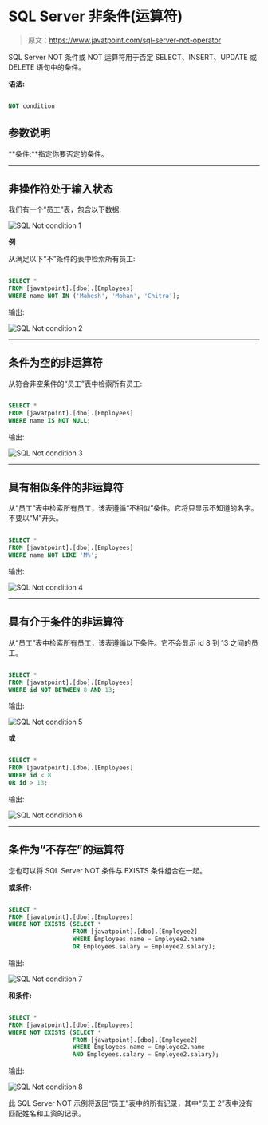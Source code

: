 # SQL Server 非条件(运算符)

> 原文：<https://www.javatpoint.com/sql-server-not-operator>

SQL Server NOT 条件或 NOT 运算符用于否定 SELECT、INSERT、UPDATE 或 DELETE 语句中的条件。

**语法:**

```sql

NOT condition 

```

## 参数说明

**条件:**指定你要否定的条件。

* * *

## 非操作符处于输入状态

我们有一个“员工”表，包含以下数据:

![SQL Not condition 1](img/1e6d0c1ecf231994016ce66fab2721a1.png)

**例**

从满足以下“不”条件的表中检索所有员工:

```sql

SELECT *
FROM [javatpoint].[dbo].[Employees]
WHERE name NOT IN ('Mahesh', 'Mohan', 'Chitra');

```

输出:

![SQL Not condition 2](img/fd3a0e9da74a98eba21571bbdb70a16d.png)

* * *

## 条件为空的非运算符

从符合非空条件的“员工”表中检索所有员工:

```sql

SELECT *
FROM [javatpoint].[dbo].[Employees]
WHERE name IS NOT NULL; 

```

输出:

![SQL Not condition 3](img/e54376ad4049cddee96c95908ad9dcba.png)

* * *

## 具有相似条件的非运算符

从“员工”表中检索所有员工，该表遵循“不相似”条件。它将只显示不知道的名字。不要以“M”开头。

```sql

SELECT *
FROM [javatpoint].[dbo].[Employees]
WHERE name NOT LIKE 'M%'; 

```

输出:

![SQL Not condition 4](img/9a2d2fa1e7af3390a2c54e0d3995a2d8.png)

* * *

## 具有介于条件的非运算符

从“员工”表中检索所有员工，该表遵循以下条件。它不会显示 id 8 到 13 之间的员工。

```sql

SELECT *
FROM [javatpoint].[dbo].[Employees]
WHERE id NOT BETWEEN 8 AND 13; 

```

输出:

![SQL Not condition 5](img/55b2e6e88bd1330346563613d06fe119.png)

**或**

```sql

SELECT *
FROM [javatpoint].[dbo].[Employees]
WHERE id < 8
OR id > 13; 

```

输出:

![SQL Not condition 6](img/b6152d9b03542c513294c8cac69eb48e.png)

* * *

## 条件为“不存在”的运算符

您也可以将 SQL Server NOT 条件与 EXISTS 条件组合在一起。

**或条件:**

```sql

SELECT *
FROM [javatpoint].[dbo].[Employees]
WHERE NOT EXISTS (SELECT *
                  FROM [javatpoint].[dbo].[Employee2]
                  WHERE Employees.name = Employee2.name
                  OR Employees.salary = Employee2.salary); 

```

输出:

![SQL Not condition 7](img/69469a0075696e5990989afb1712d1e6.png)

**和条件:**

```sql

SELECT *
FROM [javatpoint].[dbo].[Employees]
WHERE NOT EXISTS (SELECT *
                  FROM [javatpoint].[dbo].[Employee2]
                  WHERE Employees.name = Employee2.name
                  AND Employees.salary = Employee2.salary);

```

输出:

![SQL Not condition 8](img/7c0fb181b88bc74be1883fb984269e62.png)

此 SQL Server NOT 示例将返回“员工”表中的所有记录，其中“员工 2”表中没有匹配姓名和工资的记录。